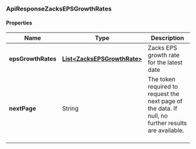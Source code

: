 
[//]: # (CLASS:ApiResponseZacksEPSGrowthRates)

[//]: # (KIND:object)

### ApiResponseZacksEPSGrowthRates

#### Properties

[//]: # (START_DEFINITION)

Name | Type | Description
------------ | ------------- | -------------
**epsGrowthRates** | [**List&lt;ZacksEPSGrowthRate&gt;**](ZacksEPSGrowthRate.md) | Zacks EPS growth rate for the latest date &nbsp;
**nextPage** | String | The token required to request the next page of the data. If null, no further results are available. &nbsp;

[//]: # (END_DEFINITION)


[//]: # (CONTAINED_CLASS:ZacksEPSGrowthRate)





